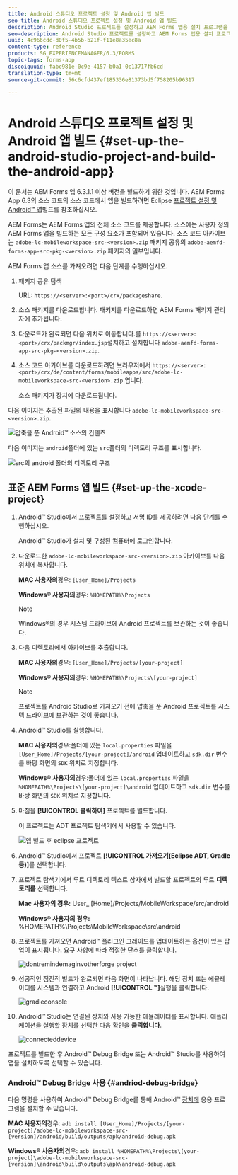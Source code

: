 ```yaml
---
title: Android 스튜디오 프로젝트 설정 및 Android 앱 빌드
seo-title: Android 스튜디오 프로젝트 설정 및 Android 앱 빌드
description: Android Studio 프로젝트를 설정하고 AEM Forms 앱용 설치 프로그램을 빌드하는 절차
seo-description: Android Studio 프로젝트를 설정하고 AEM Forms 앱용 설치 프로그램을 빌드하는 절차
uuid: 4c966cdc-d0f5-4b5b-b21f-f11e8a35ec8a
content-type: reference
products: SG_EXPERIENCEMANAGER/6.3/FORMS
topic-tags: forms-app
discoiquuid: fabc981e-0c9e-4157-b0a1-0c13717fb6cd
translation-type: tm+mt
source-git-commit: 56c6cfd437ef185336e81373bd5f758205b96317

---
```



# Android 스튜디오 프로젝트 설정 및 Android 앱 빌드 {#set-up-the-android-studio-project-and-build-the-android-app}

이 문서는 AEM Forms 앱 6.3.1.1 이상 버전을 빌드하기 위한 것입니다. AEM Forms App 6.3의 소스 코드의 소스 코드에서 앱을 빌드하려면 Eclipse [프로젝트 설정 및 Android™ 앱](/help/forms/using/setup-eclipse-project-build-installer.md)빌드를 참조하십시오.

AEM Forms는 AEM Forms 앱의 전체 소스 코드를 제공합니다. 소스에는 사용자 정의 AEM Forms 앱을 빌드하는 모든 구성 요소가 포함되어 있습니다. 소스 코드 아카이브는 `adobe-lc-mobileworkspace-src-<version>.zip` 패키지 공유의 `adobe-aemfd-forms-app-src-pkg-<version>.zip` 패키지의 일부입니다.

AEM Forms 앱 소스를 가져오려면 다음 단계를 수행하십시오.

1. 패키지 공유 탐색

   URL: `https://<server>:<port>/crx/packageshare`.

1. 소스 패키지를 다운로드합니다. 패키지를 다운로드하면 AEM Forms 패키지 관리자에 추가됩니다.
1. 다운로드가 완료되면 다음 위치로 이동합니다.를 `https://<server>:<port>/crx/packmgr/index.jsp`설치하고 설치합니다 `adobe-aemfd-forms-app-src-pkg-<version>.zip`.

1. 소스 코드 아카이브를 다운로드하려면 브라우저에서 `https://<server>:<port>/crx/de/content/forms/mobileapps/src/adobe-lc-mobileworkspace-src-<version>.zip` 엽니다.

   소스 패키지가 장치에 다운로드됩니다.

다음 이미지는 추출된 파일의 내용을 표시합니다 `adobe-lc-mobileworkspace-src-<version>.zip`.

![압축을 푼 Android™ 소스의 컨텐츠](assets/mws-content-1.png)

다음 이미지는 `android`폴더에 있는 `src`폴더의 디렉토리 구조를 표시합니다.

![src의 android 폴더의 디렉토리 구조](assets/android-folder.png)

## 표준 AEM Forms 앱 빌드 {#set-up-the-xcode-project}

1. Android™ Studio에서 프로젝트를 설정하고 서명 ID를 제공하려면 다음 단계를 수행하십시오.

   Android™ Studio가 설치 및 구성된 컴퓨터에 로그인합니다.

1. 다운로드한 `adobe-lc-mobileworkspace-src-<version>.zip` 아카이브를 다음 위치에 복사합니다.

   **MAC 사용자의**&#x200B;경우: `[User_Home]/Projects`

   **Windows® 사용자의**&#x200B;경우: `%HOMEPATH%\Projects`

   >[!NOTE]
   >
   >Windows®의 경우 시스템 드라이브에 Android 프로젝트를 보관하는 것이 좋습니다.

1. 다음 디렉토리에서 아카이브를 추출합니다.

   **MAC 사용자의**&#x200B;경우: `[User_Home]/Projects/[your-project]`

   **Windows® 사용자의**&#x200B;경우: `%HOMEPATH%\Projects\[your-project]`

   >[!NOTE]
   >
   >프로젝트를 Android Studio로 가져오기 전에 압축을 푼 Android 프로젝트를 시스템 드라이브에 보관하는 것이 좋습니다.

1. Android™ Studio를 실행합니다.

   **MAC 사용자의**&#x200B;경우:폴더에 있는 `local.properties` 파일을 `[User_Home]/Projects/[your-project]/android` 업데이트하고 `sdk.dir` 변수를 바탕 화면의 `SDK` 위치로 지정합니다.

   **Windows® 사용자의**&#x200B;경우:폴더에 있는 `local.properties` 파일을 `%HOMEPATH%\Projects\[your-project]\android` 업데이트하고 `sdk.dir` 변수를 바탕 화면의 `SDK` 위치로 지정합니다.

1. 마침을 **[!UICONTROL 클릭하여]** 프로젝트를 빌드합니다.

   이 프로젝트는 ADT 프로젝트 탐색기에서 사용할 수 있습니다.

   ![앱 빌드 후 eclipse 프로젝트](assets/eclipsebuildmws.png)

1. Android™ Studio에서 프로젝트 **[!UICONTROL 가져오기(Eclipse ADT, Gradle 등)]**&#x200B;를 선택합니다.
1. 프로젝트 탐색기에서 루트 디렉토리 텍스트 상자에서 빌드할 프로젝트의 루트 **디렉토리를** 선택합니다.

   **Mac 사용자의 경우:** User_ [Home]/Projects/MobileWorkspace/src/android

   **Windows® 사용자의 경우:** %HOMEPATH%\Projects\MobileWorkspace\src\android

1. 프로젝트를 가져오면 Android™ 플러그인 그레이드를 업데이트하는 옵션이 있는 팝업이 표시됩니다. 요구 사항에 따라 적절한 단추를 클릭합니다.

   ![dontremindemaginvotherforge project](assets/dontremindmeagainforthisproject.png)

1. 성공적인 점진적 빌드가 완료되면 다음 화면이 나타납니다. 해당 장치 또는 에뮬레이터를 시스템과 연결하고 Android **[!UICONTROL ™]**&#x200B;실행을 클릭합니다.

   ![gradleconsole](assets/gradleconsole.png)

1. Android™ Studio는 연결된 장치와 사용 가능한 에뮬레이터를 표시합니다. 애플리케이션을 실행할 장치를 선택한 다음 확인을 **클릭합니다**.

   ![connecteddevice](assets/connecteddevice.png)

프로젝트를 빌드한 후 Android™ Debug Bridge 또는 Android™ Studio를 사용하여 앱을 설치하도록 선택할 수 있습니다.

### Android™ Debug Bridge 사용 {#andriod-debug-bridge}

다음 명령을 사용하여 Android™ Debug Bridge를 통해 Android™ [장치에](https://developer.android.com/tools/help/adb.html) 응용 프로그램을 설치할 수 있습니다.

**MAC 사용자의**&#x200B;경우: `adb install [User_Home]/Projects/[your-project]/adobe-lc-mobileworkspace-src-[version]/android/build/outputs/apk/android-debug.apk`

**Windows® 사용자의**&#x200B;경우: `adb install %HOMEPATH%\Projects\[your-project]\adobe-lc-mobileworkspace-src-[version]\android\build\outputs\apk\android-debug.apk`
